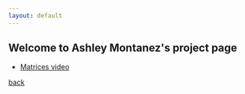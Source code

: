 ```yaml
---
layout: default
---
```


## Welcome to Ashley Montanez's project page

*   [Matrices video](https://youtu.be/x7mlFGE7p3o)

[back](./)
